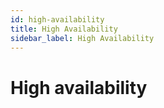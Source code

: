 ```yaml
---
id: high-availability
title: High Availability
sidebar_label: High Availability
---
```


# High availability

